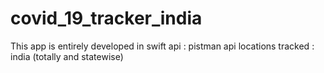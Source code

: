 # covid_19_tracker_india
This app is entirely developed in swift
api : pistman api 
locations tracked : india (totally and statewise)
